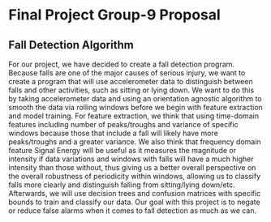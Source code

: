 # Final Project Group-9 Proposal
## Fall Detection Algorithm
For our project, we have decided to create a fall detection program. Because falls are one of the major causes of serious injury, we want to create a program that will use accelerometer data to distinguish between falls and other activities, such as sitting or lying down. We want to do this by taking accelerometer data and using an orientation agnostic algorithm to smooth the data via rolling windows before we begin with feature extraction and model training. For feature extraction, we think that using time-domain features including number of peaks/troughs and variance of specific windows because those that include a fall will likely have more peaks/troughs and a greater variance. We also think that frequency domain feature Signal Energy will be useful as it measures the magnitude or intensity if data variations and windows with falls will have a much higher intensity than those without, thus giving us a better overall perspective on the overall robustness of periodicity within windows, allowing us to classify falls more clearly and distinguish falling from sitting/lying down/etc. Afterwards, we will use decision trees and confusion matrices with specific bounds to train and classify our data. Our goal with this project is to negate or reduce false alarms when it comes to fall detection as much as we can. 
